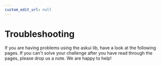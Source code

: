 ```yaml
---
custom_edit_url: null
---
```


# Troubleshooting

If you are having problems using the askui lib, have a look at the following pages. If you can't solve your
challenge after you have read through the pages, please drop us a note. We are happy to help!

